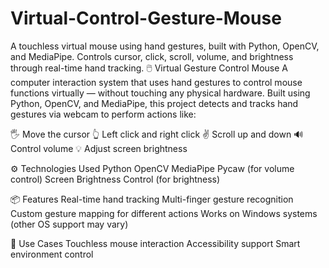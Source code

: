 # Virtual-Control-Gesture-Mouse
A touchless virtual mouse using hand gestures, built with Python, OpenCV, and MediaPipe. Controls cursor, click, scroll, volume, and brightness through real-time hand tracking.
🖱️ Virtual Gesture Control Mouse
A computer interaction system that uses hand gestures to control mouse functions virtually — without touching any physical hardware. Built using Python, OpenCV, and MediaPipe, this project detects and tracks hand gestures via webcam to perform actions like:

🖐️ Move the cursor
👆 Left click and right click
✌️ Scroll up and down
🔊 Control volume
💡 Adjust screen brightness

⚙️ Technologies Used
Python
OpenCV
MediaPipe
Pycaw (for volume control)
Screen Brightness Control (for brightness)

📦 Features
Real-time hand tracking
Multi-finger gesture recognition
Custom gesture mapping for different actions
Works on Windows systems (other OS support may vary)

🧠 Use Cases
Touchless mouse interaction
Accessibility support
Smart environment control

